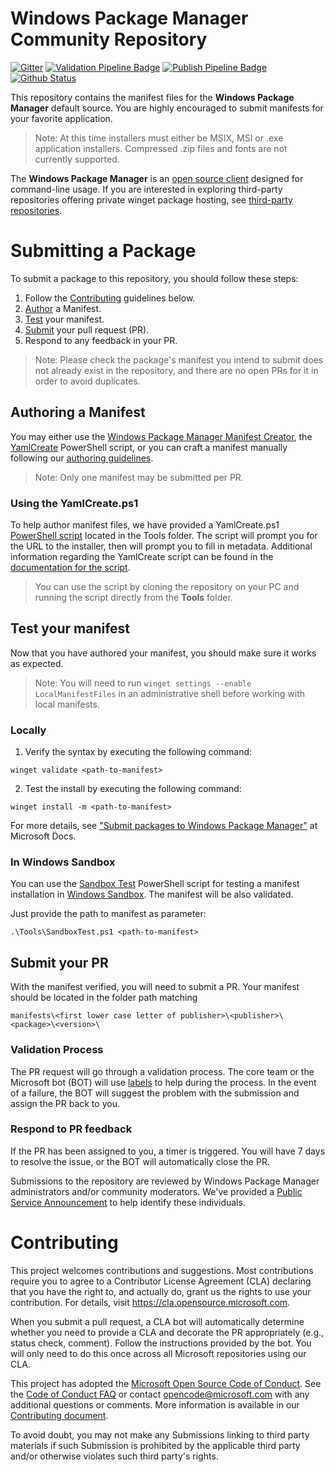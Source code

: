 # Windows Package Manager Community Repository
[![Gitter](https://img.shields.io/gitter/room/Microsoft/winget-pkgs)](https://gitter.im/Microsoft/winget-pkgs)
[![Validation Pipeline Badge](https://img.shields.io/endpoint?url=https://winget-pme.azurefd.net/api/GetServiceComponentStatusBadge?component=ValidationPipeline "Validation Pipeline Badge")](https://dev.azure.com/ms/winget-pkgs/_build?definitionId=337)
[![Publish Pipeline Badge](https://img.shields.io/endpoint?url=https://winget-pme.azurefd.net/api/GetServiceComponentStatusBadge?component=PublishPipeline "Publish Pipeline Badge")](https://dev.azure.com/ms/winget-pkgs/_build?definitionId=338)
[![Github Status](https://img.shields.io/endpoint?url=https://api.bittu.eu.org/github-status-badge-endpoint)](https://www.githubstatus.com)

This repository contains the manifest files for the **Windows Package Manager** default source. You are highly encouraged to submit manifests for your favorite application.
> Note: At this time installers must either be MSIX, MSI or .exe application installers. Compressed .zip files and fonts are not currently supported.

The **Windows Package Manager** is an [open source client](https://github.com/microsoft/winget-cli) designed for command-line usage. If you are interested in exploring third-party repositories offering private winget package hosting, see [third-party repositories](THIRD_PARTY.md).

# Submitting a Package
To submit a package to this repository, you should follow these steps:
1) Follow the [Contributing](#Contributing) guidelines below.
2) [Author](AUTHORING_MANIFESTS.md) a Manifest.
3) [Test](#test-your-manifest) your manifest.
4) [Submit](#submit-your-pr) your pull request (PR).
5) Respond to any feedback in your PR.

> Note: Please check the package's manifest you intend to submit does not already exist in the repository, and there are no open PRs for it in order to avoid duplicates.

## Authoring a Manifest

You may either use the [Windows Package Manager Manifest Creator](https://github.com/microsoft/winget-create), the [YamlCreate](#using-the-yamlcreateps1) PowerShell script, or you can craft a manifest manually following our [authoring guidelines](AUTHORING_MANIFESTS.md).

> Note: Only one manifest may be submitted per PR.

### Using the YamlCreate.ps1
To help author manifest files, we have provided a YamlCreate.ps1 [PowerShell script](Tools/YamlCreate.ps1) located in the Tools folder. The script will prompt you for the URL to the installer, then will prompt you to fill in metadata. Additional information regarding the YamlCreate script can be found in the [documentation for the script](doc/tools/YamlCreate.md).

> You can use the script by cloning the repository on your PC and running the script directly from the **Tools** folder.

## Test your manifest
Now that you have authored your manifest, you should make sure it works as expected.
>Note: You will need to run `winget settings --enable LocalManifestFiles` in an administrative shell before working with local manifests.

### Locally
1) Verify the syntax by executing the following command:
```
winget validate <path-to-manifest>
```

2) Test the install by executing the following command:
```
winget install -m <path-to-manifest>
```

For more details, see ["Submit packages to Windows Package Manager"](https://docs.microsoft.com/windows/package-manager/package) at Microsoft Docs.

### In Windows Sandbox
You can use the [Sandbox Test](Tools/SandboxTest.ps1) PowerShell script for testing a manifest installation in [Windows Sandbox](https://docs.microsoft.com/windows/security/threat-protection/windows-sandbox/windows-sandbox-overview). The manifest will be also validated.

Just provide the path to manifest as parameter:
```
.\Tools\SandboxTest.ps1 <path-to-manifest>
```

## Submit your PR
With the manifest verified, you will need to submit a PR. Your manifest should be located in the folder path matching
```
manifests\<first lower case letter of publisher>\<publisher>\<package>\<version>\
```

### Validation Process
The PR request will go through a validation process. The core team or the Microsoft bot (BOT) will use [labels](https://docs.microsoft.com/windows/package-manager/package/winget-validation#pull-request-labels) to help during the process. In the event of a failure, the BOT will suggest the problem with the submission and assign the PR back to you.


### Respond to PR feedback
If the PR has been assigned to you, a timer is triggered. You will have 7 days to resolve the issue, or the BOT will automatically close the PR.

Submissions to the repository are reviewed by Windows Package Manager administrators and/or community moderators. We've provided a [Public Service Announcement](https://github.com/microsoft/winget-pkgs/issues/15674) to help identify these individuals.

# Contributing

This project welcomes contributions and suggestions. Most contributions require you to agree to a Contributor License Agreement (CLA) declaring that you have the right to, and actually do, grant us the rights to use your contribution. For details, visit https://cla.opensource.microsoft.com.

When you submit a pull request, a CLA bot will automatically determine whether you need to provide a CLA and decorate the PR appropriately (e.g., status check, comment). Follow the instructions provided by the bot. You will only need to do this once across all Microsoft repositories using our CLA.

This project has adopted the [Microsoft Open Source Code of Conduct](https://opensource.microsoft.com/codeofconduct/).
See the [Code of Conduct FAQ](https://opensource.microsoft.com/codeofconduct/faq/) or
contact [opencode@microsoft.com](mailto:opencode@microsoft.com) with any additional questions or comments. More information is available in our [Contributing document](CONTRIBUTING.md).

To avoid doubt, you may not make any Submissions linking to third party materials if such Submission is prohibited by the applicable third party and/or otherwise violates such third party's rights.
